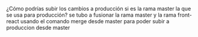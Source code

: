 ¿Cómo podrías subir los cambios a producción si
es la rama master la que se usa para
producción?
se tubo a fusionar la rama master y la rama front-react usando el comando merge desde master para poder subir a produccion desde master
